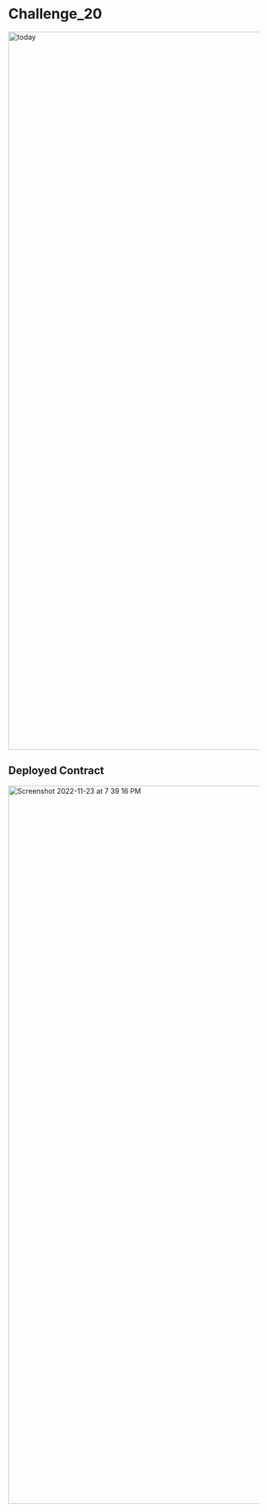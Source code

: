 # Challenge_20

<img width="1440" alt="today" src="https://user-images.githubusercontent.com/105071493/203686136-e1a4cb86-a356-40bd-9a0a-84ba1badcd42.png">

## Deployed Contract

<img width="1440" alt="Screenshot 2022-11-23 at 7 39 16 PM" src="https://user-images.githubusercontent.com/105071493/203688814-78c014fb-de31-4126-b5cb-46840da98482.png">
